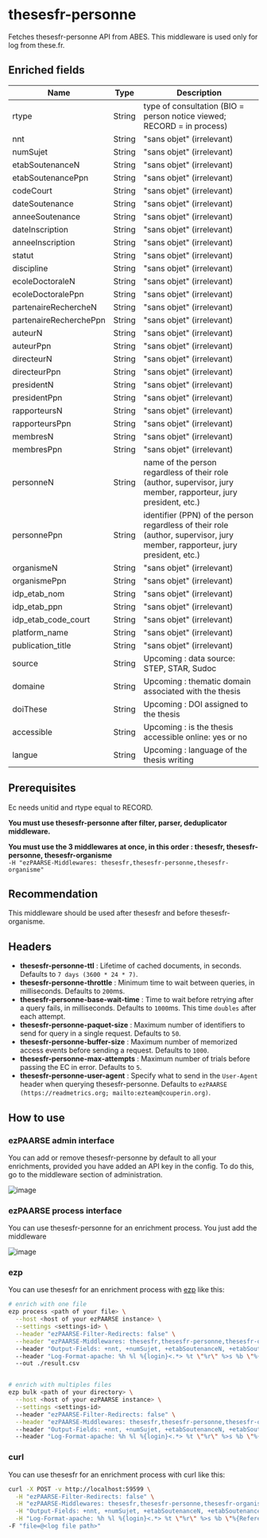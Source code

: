 # thesesfr-personne

Fetches thesesfr-personne API from ABES.
This middleware is used only for log from these.fr.

## Enriched fields

| Name | Type   | Description |
| --- |--------| --- |
| rtype | String | type of consultation (BIO = person notice viewed; RECORD = in process) |
| nnt | String | "sans objet" (irrelevant) |
| numSujet | String | "sans objet" (irrelevant) |
| etabSoutenanceN | String | "sans objet" (irrelevant) |
| etabSoutenancePpn | String | "sans objet" (irrelevant) |
| codeCourt | String | "sans objet" (irrelevant) |
| dateSoutenance | String | "sans objet" (irrelevant) |
| anneeSoutenance | String | "sans objet" (irrelevant) |
| dateInscription | String | "sans objet" (irrelevant) |
| anneeInscription | String | "sans objet" (irrelevant) |
| statut | String | "sans objet" (irrelevant) |
| discipline | String | "sans objet" (irrelevant) |
| ecoleDoctoraleN | String | "sans objet" (irrelevant) |
| ecoleDoctoralePpn | String | "sans objet" (irrelevant) |
| partenaireRechercheN | String | "sans objet" (irrelevant) |
| partenaireRecherchePpn | String | "sans objet" (irrelevant) |
| auteurN | String | "sans objet" (irrelevant) |
| auteurPpn | String | "sans objet" (irrelevant) |
| directeurN | String | "sans objet" (irrelevant) |
| directeurPpn | String | "sans objet" (irrelevant) |
| presidentN | String | "sans objet" (irrelevant) |
| presidentPpn | String | "sans objet" (irrelevant) |
| rapporteursN | String | "sans objet" (irrelevant) |
| rapporteursPpn | String | "sans objet" (irrelevant) |
| membresN | String | "sans objet" (irrelevant) |
| membresPpn | String | "sans objet" (irrelevant) |
| personneN | String | name of the person regardless of their role (author, supervisor, jury member, rapporteur, jury president, etc.) |
| personnePpn | String | identifier (PPN) of the person regardless of their role (author, supervisor, jury member, rapporteur, jury president, etc.) |
| organismeN | String | "sans objet" (irrelevant) |
| organismePpn | String | "sans objet" (irrelevant) |
| idp_etab_nom | String | "sans objet" (irrelevant) |
| idp_etab_ppn | String | "sans objet" (irrelevant) |
| idp_etab_code_court | String | "sans objet" (irrelevant) |
| platform_name | String | "sans objet" (irrelevant) |
| publication_title | String | "sans objet" (irrelevant) |
| source | String | Upcoming : data source: STEP, STAR, Sudoc |
| domaine | String | Upcoming : thematic domain associated with the thesis |
| doiThese | String | Upcoming : DOI assigned to the thesis |
| accessible | String | Upcoming : is the thesis accessible online: yes or no |
| langue | String | Upcoming : language of the thesis writing | 

## Prerequisites

Ec needs unitid and rtype equal to RECORD.

**You must use thesesfr-personne after filter, parser, deduplicator middleware.**

**You must use the 3 middlewares at once, in this order : thesesfr, thesesfr-personne, thesesfr-organisme**  
``` -H "ezPAARSE-Middlewares: thesesfr,thesesfr-personne,thesesfr-organisme" ```

## Recommendation

This middleware should be used after thesesfr and before thesesfr-organisme.

## Headers

+ **thesesfr-personne-ttl** : Lifetime of cached documents, in seconds. Defaults to ``7 days (3600 * 24 * 7)``.
+ **thesesfr-personne-throttle** : Minimum time to wait between queries, in milliseconds. Defaults to ``200``ms.
+ **thesesfr-personne-base-wait-time** : Time to wait before retrying after a query fails, in milliseconds. Defaults to ``1000``ms. This time ``doubles`` after each attempt.
+ **thesesfr-personne-paquet-size** : Maximum number of identifiers to send for query in a single request. Defaults to ``50``.
+ **thesesfr-personne-buffer-size** : Maximum number of memorized access events before sending a request. Defaults to ``1000``.
+ **thesesfr-personne-max-attempts** : Maximum number of trials before passing the EC in error. Defaults to ``5``.
+ **thesesfr-personne-user-agent** : Specify what to send in the `User-Agent` header when querying thesesfr-personne. Defaults to `ezPAARSE (https://readmetrics.org; mailto:ezteam@couperin.org)`.

## How to use

### ezPAARSE admin interface

You can add or remove thesesfr-personne by default to all your enrichments, provided you have added an API key in the config. To do this, go to the middleware section of administration.

![image](./docs/admin-interface.png)

### ezPAARSE process interface

You can use thesesfr-personne for an enrichment process. You just add the middleware

![image](./docs/process-interface.png)

### ezp

You can use thesesfr for an enrichment process with [ezp](https://github.com/ezpaarse-project/node-ezpaarse) like this:

```bash
# enrich with one file
ezp process <path of your file> \
  --host <host of your ezPAARSE instance> \
  --settings <settings-id> \
  --header "ezPAARSE-Filter-Redirects: false" \
  --header "ezPAARSE-Middlewares: thesesfr,thesesfr-personne,thesesfr-organisme"
  --header "Output-Fields: +nnt, +numSujet, +etabSoutenanceN, +etabSoutenancePpn, +codeCourt, +dateSoutenance, +anneeSoutenance, +dateInscription, +anneeInscription, +statut, +discipline, +ecoleDoctoraleN, +ecoleDoctoralePpn, +partenaireRechercheN, +partenaireRecherchePpn, +auteurN, +auteurPpn, +directeurN, +directeurPpn, +presidentN, +presidentPpn, +rapporteursN, +rapporteursPpn, +membresN, +membresPpn, +personneN, +personnePpn, +organismeN, +organismePpn, +platform_name, +publication_title, +libelle_idp"
  --header "Log-Format-apache: %h %l %{login}<.*> %t \"%r\" %>s %b \"%{Referer}<.*>\" \"%{User-Agent}<.*>\" \"%{Shib-Identity-Provider}<.*>\" \"%{eppn}<.*>\" \"%{primary-affiliation}<.*>\" \"%{supannEtablissement}<.*>\""
  --out ./result.csv


# enrich with multiples files
ezp bulk <path of your directory> \
  --host <host of your ezPAARSE instance> \
  --settings <settings-id> 
  --header "ezPAARSE-Filter-Redirects: false" \
  --header "ezPAARSE-Middlewares: thesesfr,thesesfr-personne,thesesfr-organisme" 
  --header "Output-Fields: +nnt, +numSujet, +etabSoutenanceN, +etabSoutenancePpn, +codeCourt, +dateSoutenance, +anneeSoutenance, +dateInscription, +anneeInscription, +statut, +discipline, +ecoleDoctoraleN, +ecoleDoctoralePpn, +partenaireRechercheN, +partenaireRecherchePpn, +auteurN, +auteurPpn, +directeurN, +directeurPpn, +presidentN, +presidentPpn, +rapporteursN, +rapporteursPpn, +membresN, +membresPpn, +personneN, +personnePpn, +organismeN, +organismePpn, +platform_name, +publication_title, +libelle_idp"
  --header "Log-Format-apache: %h %l %{login}<.*> %t \"%r\" %>s %b \"%{Referer}<.*>\" \"%{User-Agent}<.*>\" \"%{Shib-Identity-Provider}<.*>\" \"%{eppn}<.*>\" \"%{primary-affiliation}<.*>\" \"%{supannEtablissement}<.*>\""
```

### curl

You can use thesesfr for an enrichment process with curl like this:

```bash
curl -X POST -v http://localhost:59599 \
  -H "ezPAARSE-Filter-Redirects: false" \
  -H "ezPAARSE-Middlewares: thesesfr,thesesfr-personne,thesesfr-organisme,idp-metadata" \
  -H "Output-Fields: +nnt, +numSujet, +etabSoutenanceN, +etabSoutenancePpn, +codeCourt, +dateSoutenance, +anneeSoutenance, +dateInscription, +anneeInscription, +statut, +discipline, +ecoleDoctoraleN, +ecoleDoctoralePpn, +partenaireRechercheN, +partenaireRecherchePpn, +auteurN, +auteurPpn, +directeurN, +directeurPpn, +presidentN, +presidentPpn, +rapporteursN, +rapporteursPpn, +membresN, +membresPpn, +personneN, +personnePpn, +organismeN, +organismePpn, +platform_name, +publication_title, +libelle_idp" \
  -H "Log-Format-apache: %h %l %{login}<.*> %t \"%r\" %>s %b \"%{Referer}<.*>\" \"%{User-Agent}<.*>\" \"%{Shib-Identity-Provider}<.*>\" \"%{eppn}<.*>\" \"%{primary-affiliation}<.*>\" \"%{supannEtablissement}<.*>\""
-F "file=@<log file path>"

```
